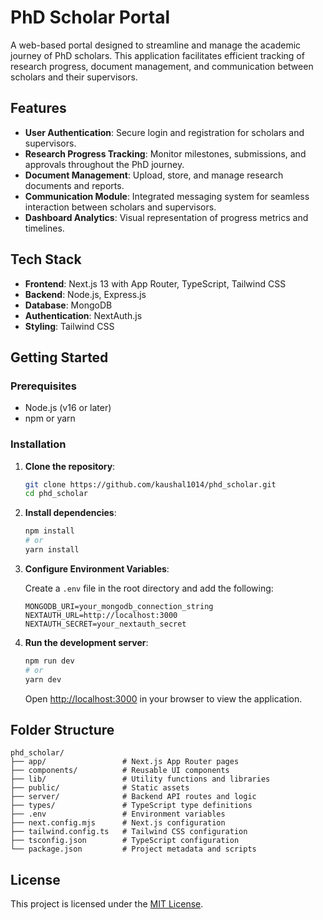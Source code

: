 
# PhD Scholar Portal

A web-based portal designed to streamline and manage the academic journey of PhD scholars. This application facilitates efficient tracking of research progress, document management, and communication between scholars and their supervisors.

## Features

- **User Authentication**: Secure login and registration for scholars and supervisors.
- **Research Progress Tracking**: Monitor milestones, submissions, and approvals throughout the PhD journey.
- **Document Management**: Upload, store, and manage research documents and reports.
- **Communication Module**: Integrated messaging system for seamless interaction between scholars and supervisors.
- **Dashboard Analytics**: Visual representation of progress metrics and timelines.

## Tech Stack

- **Frontend**: Next.js 13 with App Router, TypeScript, Tailwind CSS
- **Backend**: Node.js, Express.js
- **Database**: MongoDB
- **Authentication**: NextAuth.js
- **Styling**: Tailwind CSS

## Getting Started

### Prerequisites

- Node.js (v16 or later)
- npm or yarn

### Installation

1. **Clone the repository**:

   ```bash
   git clone https://github.com/kaushal1014/phd_scholar.git
   cd phd_scholar
   ```

2. **Install dependencies**:

   ```bash
   npm install
   # or
   yarn install
   ```

3. **Configure Environment Variables**:

   Create a `.env` file in the root directory and add the following:

   ```env
   MONGODB_URI=your_mongodb_connection_string
   NEXTAUTH_URL=http://localhost:3000
   NEXTAUTH_SECRET=your_nextauth_secret
   ```

4. **Run the development server**:

   ```bash
   npm run dev
   # or
   yarn dev
   ```

   Open [http://localhost:3000](http://localhost:3000) in your browser to view the application.

## Folder Structure

```
phd_scholar/
├── app/                 # Next.js App Router pages
├── components/          # Reusable UI components
├── lib/                 # Utility functions and libraries
├── public/              # Static assets
├── server/              # Backend API routes and logic
├── types/               # TypeScript type definitions
├── .env                 # Environment variables
├── next.config.mjs      # Next.js configuration
├── tailwind.config.ts   # Tailwind CSS configuration
├── tsconfig.json        # TypeScript configuration
└── package.json         # Project metadata and scripts
```

## License

This project is licensed under the [MIT License](LICENSE).

